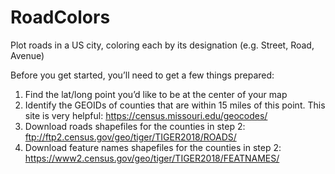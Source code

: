 # RoadColors
Plot roads in a US city, coloring each by its designation (e.g. Street, Road, Avenue)

Before you get started, you’ll need to get a few things prepared:

1. Find the lat/long point you’d like to be at the center of your map
2. Identify the GEOIDs of counties that are within 15 miles of this point. This site is very helpful: https://census.missouri.edu/geocodes/
3. Download roads shapefiles for the counties in step 2: ftp://ftp2.census.gov/geo/tiger/TIGER2018/ROADS/
4. Download feature names shapefiles for the counties in step 2: https://www2.census.gov/geo/tiger/TIGER2018/FEATNAMES/
